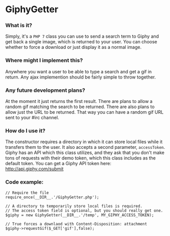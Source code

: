 # GiphyGetter

### What is it?
Simply, it's a `PHP 7` class you can use to send a search term to Giphy and get back a single image, which is returned to your user. You can choose whether to force a download or just display it as a normal image.

### Where might I implement this?
Anywhere you want a user to be able to type a search and get a gif in return. Any ajax implemention should be fairly simple to throw together.

### Any future development plans?
At the moment it just returns the first result. There are plans to allow a random gif matching the search to be returned. There are also plans to allow just the URL to be returned. That way you can have a random gif URL sent to your #irc channel.

### How do I use it?
The constructor requires a directory in which it can store local files while it transfers them to the user. It also accepts a second parameter, `accessToken`. Giphy has an API which this class utilizes, and they ask that you don't make tons of requests with their demo token, which this class includes as the default token. You can get a Giphy API token here: http://api.giphy.com/submit

### Code example:
```
// Require the file
require_once(__DIR__.'/GiphyGetter.php');

// A directory to temporarily store local files is required. 
// The access token field is optional, but you should really get one.
$giphy = new GiphyGetter(__DIR__.'/temp', MY_GIPHY_ACCESS_TOKEN);

// True forces a downlaod with Content-Disposition: attachment
$giphy->requestGif($_GET['gif'],false); 
```
